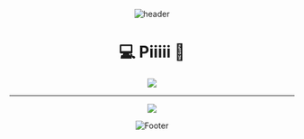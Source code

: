 
<!---
Piiii1

3.1415926535 8979323846 2643383279 5028841971 6939937510 5820974944 5923078164 0628620899 8628034825 3421170679
  8214808651 3282306647 0938446095 5058223172 5359408128 4811174502 8410270193 8521105559 6446229489 5493038196
  4428810975 6659334461 2847564823 3786783165 2712019091 4564856692 3460348610 4543266482 1339360726 0249141273
  7245870066 0631558817 4881520920 9628292540 9171536436 7892590360 0113305305 4882046652 1384146951 9415116094
  3305727036 5759591953 0921861173 8193261179 3105118548 0744623799 6274956735 1885752724 8912279381 8301194912
  9833673362 4406566430 8602139494 6395224737 1907021798 6094370277 0539217176 2931767523 8467481846 7669405132
  0005681271 4526356082 7785771342 7577896091 7363717872 1468440901 2249534301 4654958537 1050792279 6892589235
  4201995611 2129021960 8640344181 5981362977 4771309960 5187072113 4999999837 2978049951 0597317328 1609631859
  5024459455 3469083026 4252230825 3344685035 2619311881 7101000313 7838752886 5875332083 8142061717 7669147303
  5982534904 2875546873 1159562863 8823537875 9375195778 1857780532 1712268066 1300192787 6611195909 2164201989...
  
--->
<div align="center">

![header](https://capsule-render.vercel.app/api?type=waving&color=gradient&customColorList=0,2,2,5,30&height=300&section=header&text=Hyeon9%_6in&fontSize=80)

<!---
reference site

https://github.com/anuraghazra/github-readme-stats
--->


<a href="https://suave-lilac-075.notion.site/b1ac3609f8a946c3a1939b5d46211e44?v=cc0f75ec13e54868a33bb57336fb9ee8"></a>

<!---
emoji ref
https://doozi316.github.io/markdown/2020/08/10/MD2/
--->
  <h1> 💻 Piiiii 🎨<br> </h1>
  
<a href="https://github.com/Piiii1/Piiii1"><img src="https://hits.seeyoufarm.com/api/count/incr/badge.svg?url=https://github.com/Piiii1/Piiii1&count_bg=%23000000&title_bg=%23000000&icon=github.svg&icon_color=%23E7E7E7&title=GitHub&edge_flat=false)"/></a>


---

  
<img src="https://github-readme-stats.vercel.app/api/top-langs/?username=Piiii1&theme=dracula&exclude_repo=Computer-Science-Engineering&layout=compact&langs_count=10"/>
  
![Footer](https://capsule-render.vercel.app/api?type=waving&color=gradient&customColorList=0,2,2,5,30&height=200&section=footer)

</div>
